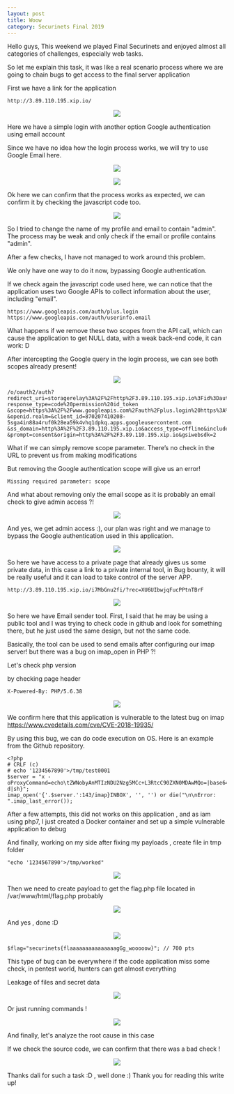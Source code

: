 ```yaml
---
layout: post
title: Woow
category: Securinets Final 2019
---
```


Hello guys, This weekend we played Final Securinets and enjoyed almost all categories of challenges, especially web tasks.

So let me explain this task, it was like a real scenario process where we are going to chain bugs to get access to the final server application

First we have a link for the application

```
http://3.89.110.195.xip.io/
```

<p align="center"> <img src="https://user-images.githubusercontent.com/7364615/56182156-b984be00-6008-11e9-9713-bf6b145aafd6.png"></p>

Here we have a simple login with another option Google authentication using email account

Since we have no idea how the login process works, we will try to use Google Email here.

<p align="center"> <img src="https://user-images.githubusercontent.com/7364615/56182877-0b7b1300-600c-11e9-8c15-3103735fe375.png"></p>

<p align="center"> <img src="https://user-images.githubusercontent.com/7364615/56182365-b63e0200-6009-11e9-89fe-528412a77a05.png"></p>

Ok here we can confirm that the process works as expected, we can confirm it by checking the javascript code too.

<p align="center"> <img src="https://user-images.githubusercontent.com/7364615/56182415-02894200-600a-11e9-9044-8b38e864d8cc.png"></p>

So I tried to change the name of my profile and email to contain "admin". The process may be weak and only check if the email or profile contains "admin".

After a few checks, I have not managed to work around this problem.

We only have one way to do it now, bypassing Google authentication.

If we check again the javascript code used here, we can notice that the application uses two Google APIs to collect information about the user, including "email".

```
https://www.googleapis.com/auth/plus.login
https://www.googleapis.com/auth/userinfo.email
```
What happens if we remove these two scopes from the API call, which can cause the application to get NULL data, with a weak back-end code, it can work: D

After intercepting the Google query in the login process, we can see both scopes already present!

<p align="center"> <img src="https://user-images.githubusercontent.com/7364615/56182741-6829fe00-600b-11e9-975a-5f462f706a0a.png"></p>

```
/o/oauth2/auth?redirect_uri=storagerelay%3A%2F%2Fhttp%2F3.89.110.195.xip.io%3Fid%3Dauth874762&
response_type=code%20permission%20id_token
&scope=https%3A%2F%2Fwww.googleapis.com%2Fauth%2Fplus.login%20https%3A%2F%2Fwww.googleapis.com%2Fauth%2Fuserinfo.email
&openid.realm=&client_id=870207410208-5sga4in88a4ruf0k28ea59k4vhq1dpkq.apps.googleusercontent.com
&ss_domain=http%3A%2F%2F3.89.110.195.xip.io&access_type=offline&include_granted_scopes=true
&prompt=consent&origin=http%3A%2F%2F3.89.110.195.xip.io&gsiwebsdk=2
```

What if we can simply remove scope parameter. There’s no check in the URL to prevent us from making modifications

But removing the Google authentication scope will give us an error!

```
Missing required parameter: scope
```

And what about removing only the email scope as it is probably an email check to give admin access ?! 

<p align="center"> <img src="https://user-images.githubusercontent.com/7364615/56183138-036fa300-600d-11e9-99d5-cf0f2c357b04.png"></p>

And yes, we get admin access :), our plan was right and we manage to bypass the Google authentication used in this application.

<p align="center"> <img src="https://user-images.githubusercontent.com/7364615/56183636-3155e700-600f-11e9-8365-496e5cf19277.png"></p>

So here we have access to a private page that already gives us some private data, in this case a link to a private internal tool, in Bug bounty, it will be really useful and it can load to take control of the server APP.

`http://3.89.110.195.xip.io/i7MbGnu2fi/?rec=XU6UIbwjqFucPPtnTBrF`

<p align="center"> <img src="https://user-images.githubusercontent.com/7364615/56183733-98739b80-600f-11e9-87e6-fe618d0518f2.png"></p>

So here we have Email sender tool. First, I said that he may be using a public tool and I was trying to check code in github and look for something there, but he just used the same design, but not the same code.

Basically, the tool can be used to send emails after configuring our imap server! but there was a bug on imap_open in PHP ?!

Let's check php version 

by checking page header 

`X-Powered-By: PHP/5.6.38`

<p align="center"> <img src="https://user-images.githubusercontent.com/7364615/56183909-32d3df00-6010-11e9-8245-ccfa3a5c8157.png"></p>

We confirm here that this application is vulnerable to the latest bug on imap https://www.cvedetails.com/cve/CVE-2018-19935/

By using this bug, we can do code execution on OS. Here is an example from the Github repository.

```
<?php
# CRLF (c)
# echo '1234567890'>/tmp/test0001
$server = "x -oProxyCommand=echo\tZWNobyAnMTIzNDU2Nzg5MCc+L3RtcC90ZXN0MDAwMQo=|base64\t-d|sh}";
imap_open('{'.$server.':143/imap}INBOX', '', '') or die("\n\nError: ".imap_last_error());
```

After a few attempts, this did not works on this application , and as iam using php7, I just created a Docker container and set up a simple vulnerable application to debug

And finally, working on my side after fixing my payloads , create file in tmp folder

`
"echo '1234567890'>/tmp/worked"
`

<p align="center"> <img src="https://user-images.githubusercontent.com/7364615/56184174-1e441680-6011-11e9-90a4-fa9aef385caf.png"></p>

Then we need to create payload to get the flag.php file located in /var/www/html/flag.php probably

<p align="center"> <img src="https://user-images.githubusercontent.com/7364615/56184326-8f83c980-6011-11e9-954f-71bb83a22508.png"></p>

And yes , done :D 

<p align="center"> <img src="https://user-images.githubusercontent.com/7364615/56184462-ff924f80-6011-11e9-852d-9dd3f12c62e7.png"></p>

```
$flag="securinets{flaaaaaaaaaaaaaaagGg_wooooow}"; // 700 pts
```

This type of bug can be everywhere if the code application miss some check, in pentest world, hunters can get almost everything

Leakage of files and secret data

<p align="center"> <img src="https://user-images.githubusercontent.com/7364615/56184814-5d736700-6013-11e9-8896-a034fdcf3290.png"></p>

Or just running commands !

<p align="center"> <img src="https://user-images.githubusercontent.com/7364615/56184844-83007080-6013-11e9-846b-b01bb3475f39.png"></p>

And finally, let's analyze the root cause in this case

If we check the source code, we can confirm that there was a bad check !

<p align="center"> <img src="https://user-images.githubusercontent.com/7364615/56184952-e4c0da80-6013-11e9-8159-f784495b204b.png"></p>


Thanks dali for such a task :D , well done :) 
Thank you for reading this write up!
